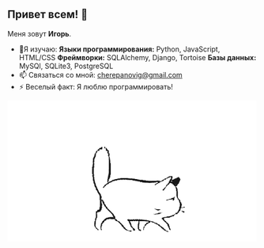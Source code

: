 ## Привет всем! 👋
Меня зовут **Игорь**.
- 🌱Я изучаю:
  **Языки программирования:** Python, JavaScript, HTML/CSS
  **Фреймворки:** SQLAlchemy, Django, Tortoise
  **Базы данных:** MySQl, SQLite3, PostgreSQL
- 📫 Связаться со мной: cherepanovig@gmail.com
- ⚡ Веселый факт: Я люблю программировать!

<img src="https://github.com/cherepanovig/cherepanovig/blob/main/Cat_1.gif" alt="The unlimited" with="600">
